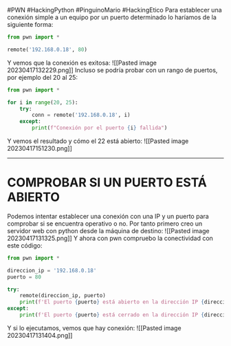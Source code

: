 #PWN #HackingPython #PinguinoMario #HackingEtico
Para establecer una conexión simple a un equipo por un puerto determinado lo haríamos de la siguiente forma:
```python
from pwn import *

remote('192.168.0.18', 80)
```
Y vemos que la conexión es exitosa:
![[Pasted image 20230417132229.png]]
Incluso se podría probar con un rango de puertos, por ejemplo del 20 al 25:
```python
from pwn import *

for i in range(20, 25):
    try:
        conn = remote('192.168.0.18', i)
    except:
        print(f"Conexión por el puerto {i} fallida")
```
Y vemos el resultado y cómo el 22 está abierto:
![[Pasted image 20230417151230.png]]

--------------------------------------------------
# COMPROBAR SI UN PUERTO ESTÁ ABIERTO
Podemos intentar establecer una conexión con una IP y un puerto para comprobar si se encuentra operativo o no. Por tanto primero creo un servidor web con python desde la máquina de destino:
![[Pasted image 20230417131325.png]]
Y ahora con pwn compruebo la conectividad con este código:
```python
from pwn import *

direccion_ip = '192.168.0.18'
puerto = 80

try:
    remote(direccion_ip, puerto)
    print(f'El puerto {puerto} está abierto en la dirección IP {direccion_ip}')
except:
    print(f'El puerto {puerto} está cerrado en la dirección IP {direccion_ip}')
```
Y si lo ejecutamos, vemos que hay conexión:
![[Pasted image 20230417131404.png]]




